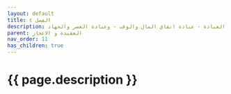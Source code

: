 ```yaml
---
layout: default
title: الفصل ٤
description: العبادة - عبادة انفاق المال والوقت - وعبادة العصر والجهاد
parent: العقيدة و الاعجاز
nav_order: 11
has_children: true
---
```



# {{ page.description }}
